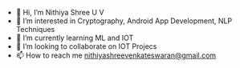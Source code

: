 - 👋 Hi, I’m Nithiya Shree U V
- 👀 I’m interested in Cryptography, Android App Development, NLP Techniques
- 🌱 I’m currently learning ML and IOT
- 💞️ I’m looking to collaborate on IOT Projecs
- 📫 How to reach me nithiyashreevenkateswaran@gmail.com

<!---
UV-01/UV-01 is a ✨ special ✨ repository because its `README.md` (this file) appears on your GitHub profile.
You can click the Preview link to take a look at your changes.
--->
